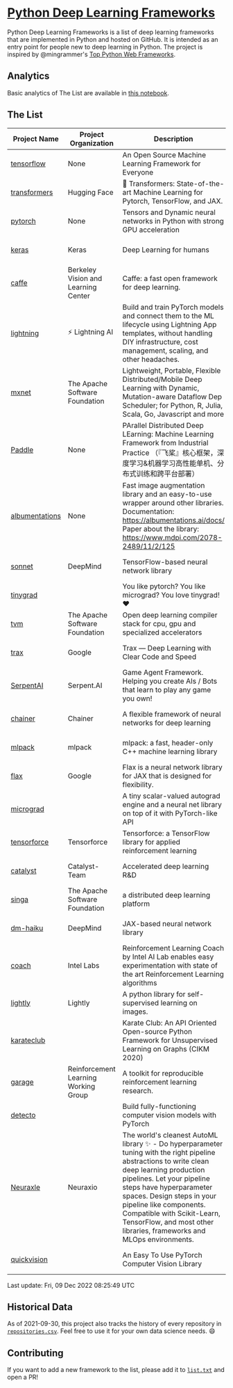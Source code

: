 # [Python Deep Learning Frameworks](https://www.github.com/shimst3r/python-deep-learning-frameworks)

Python Deep Learning Frameworks is a list of deep learning frameworks that are implemented in Python and hosted on GitHub. It is intended as an entry point for people new to deep learning in Python. The project is inspired by @mingrammer's [Top Python Web Frameworks](https://github.com/mingrammer/python-web-framework-stars).

## Analytics

Basic analytics of The List are available in [this notebook](./notebooks/development_over_time.ipynb).

## The List

| Project Name | Project Organization | Description | Stars | Forks | Open Issues | Last Commit |
| ------------ | -------------------- | ----------- | ----: | ----: | ----------: | ----------- |
| [tensorflow](https://tensorflow.org) | None | An Open Source Machine Learning Framework for Everyone | 169576 | 87529 | 2363 | 0 day(s) ago |
| [transformers](https://huggingface.co/transformers) | Hugging Face | 🤗 Transformers: State-of-the-art Machine Learning for Pytorch, TensorFlow, and JAX. | 75735 | 17163 | 577 | 0 day(s) ago |
| [pytorch](https://pytorch.org) | None | Tensors and Dynamic neural networks in Python with strong GPU acceleration | 60851 | 16953 | 10742 | 0 day(s) ago |
| [keras](http://keras.io/) | Keras | Deep Learning for humans | 56792 | 19225 | 349 | 0 day(s) ago |
| [caffe](http://caffe.berkeleyvision.org/) | Berkeley Vision and Learning Center | Caffe: a fast open framework for deep learning. | 33014 | 18980 | 1181 | 0 day(s) ago |
| [lightning](https://lightning.ai) | ⚡️ Lightning AI  | Build and train PyTorch models and connect them to the ML lifecycle using Lightning App templates, without handling DIY infrastructure, cost management, scaling, and other headaches. | 20890 | 2665 | 646 | 0 day(s) ago |
| [mxnet](https://mxnet.apache.org) | The Apache Software Foundation | Lightweight, Portable, Flexible Distributed/Mobile Deep Learning with Dynamic, Mutation-aware Dataflow Dep Scheduler; for Python, R, Julia, Scala, Go, Javascript and more | 20181 | 6878 | 1985 | 1 day(s) ago |
| [Paddle](http://www.paddlepaddle.org/) | None | PArallel Distributed Deep LEarning: Machine Learning Framework from Industrial Practice （『飞桨』核心框架，深度学习&机器学习高性能单机、分布式训练和跨平台部署） | 19281 | 4820 | 3096 | 0 day(s) ago |
| [albumentations](https://albumentations.ai) | None | Fast image augmentation library and an easy-to-use wrapper around other libraries. Documentation:  https://albumentations.ai/docs/ Paper about the library: https://www.mdpi.com/2078-2489/11/2/125 | 11281 | 1443 | 326 | 0 day(s) ago |
| [sonnet](https://sonnet.dev/) | DeepMind | TensorFlow-based neural network library | 9458 | 1343 | 33 | 0 day(s) ago |
| [tinygrad](https://github.com/geohot/tinygrad) |  | You like pytorch? You like micrograd? You love tinygrad! ❤️  | 9412 | 838 | 20 | 0 day(s) ago |
| [tvm](https://tvm.apache.org/) | The Apache Software Foundation | Open deep learning compiler stack for cpu, gpu and specialized accelerators | 8851 | 2823 | 558 | 0 day(s) ago |
| [trax](https://github.com/google/trax) | Google | Trax — Deep Learning with Clear Code and Speed | 7203 | 751 | 103 | 1 day(s) ago |
| [SerpentAI](http://serpent.ai) | Serpent.AI | Game Agent Framework. Helping you create AIs / Bots that learn to play any game you own! | 6382 | 756 | 2 | 2 day(s) ago |
| [chainer](https://chainer.org) | Chainer | A flexible framework of neural networks for deep learning | 5749 | 1393 | 12 | 1 day(s) ago |
| [mlpack](https://www.mlpack.org/) | mlpack | mlpack: a fast, header-only C++ machine learning library | 4160 | 1450 | 45 | 1 day(s) ago |
| [flax](https://flax.readthedocs.io) | Google | Flax is a neural network library for JAX that is designed for flexibility. | 3790 | 438 | 136 | 1 day(s) ago |
| [micrograd](https://github.com/karpathy/micrograd) |  | A tiny scalar-valued autograd engine and a neural net library on top of it with PyTorch-like API | 3370 | 303 | 13 | 0 day(s) ago |
| [tensorforce](https://github.com/tensorforce/tensorforce) | Tensorforce | Tensorforce: a TensorFlow library for applied reinforcement learning | 3194 | 538 | 32 | 1 day(s) ago |
| [catalyst](https://catalyst-team.com) | Catalyst-Team | Accelerated deep learning R&D | 3042 | 376 | 8 | 2 day(s) ago |
| [singa](https://github.com/apache/singa) | The Apache Software Foundation | a distributed deep learning platform | 2708 | 879 | 41 | 1 day(s) ago |
| [dm-haiku](https://dm-haiku.readthedocs.io) | DeepMind | JAX-based neural network library | 2270 | 191 | 94 | 2 day(s) ago |
| [coach](https://intellabs.github.io/coach/) | Intel Labs | Reinforcement Learning Coach by Intel AI Lab enables easy experimentation with state of the art Reinforcement Learning algorithms | 2220 | 445 | 90 | 1 day(s) ago |
| [lightly](https://github.com/lightly-ai/lightly) | Lightly | A python library for self-supervised learning on images. | 1956 | 159 | 72 | 0 day(s) ago |
| [karateclub](https://karateclub.readthedocs.io) |  | Karate Club: An API Oriented Open-source Python Framework for Unsupervised Learning on Graphs (CIKM 2020) | 1779 | 227 | 1 | 2 day(s) ago |
| [garage](https://github.com/rlworkgroup/garage) | Reinforcement Learning Working Group | A toolkit for reproducible reinforcement learning research. | 1569 | 277 | 230 | 0 day(s) ago |
| [detecto](https://detecto.readthedocs.io/) |  | Build fully-functioning computer vision models with PyTorch | 572 | 100 | 38 | 1 day(s) ago |
| [Neuraxle](https://www.neuraxle.org/) | Neuraxio | The world's cleanest AutoML library ✨ - Do hyperparameter tuning with the right pipeline abstractions to write clean deep learning production pipelines. Let your pipeline steps have hyperparameter spaces. Design steps in your pipeline like components. Compatible with Scikit-Learn, TensorFlow, and most other libraries, frameworks and MLOps environments. | 552 | 54 | 56 | 4 day(s) ago |
| [quickvision](https://github.com/oke-aditya/quickvision) |  | An Easy To Use PyTorch Computer Vision Library | 50 | 5 | 19 | 31 day(s) ago |

Last update: Fri, 09 Dec 2022 08:25:49 UTC

## Historical Data

As of 2021-09-30, this project also tracks the history of every repository in [`repositories.csv`](./repositories.csv). Feel free to use it for your own data science needs. :smile:

## Contributing

If you want to add a new framework to the list, please add it to [`list.txt`](./python-deep-learning-frameworks/list.txt) and open a PR!